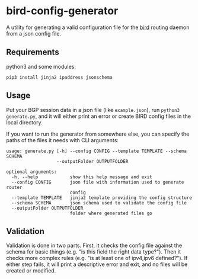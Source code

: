# bird-config-generator

A utility for generating a valid configuration file for the [bird](https://bird.network.cz/) routing daemon from a json config file.

## Requirements
python3 and some modules:

`pip3 install jinja2 ipaddress jsonschema`

## Usage
Put your BGP session data in a json file (like `example.json`), run `python3 generate.py`, and it will either print an error or create BIRD config files in the local directory.

If you want to run the generator from somewhere else, you can specify the paths of the files it needs with CLI arguments:
```
usage: generate.py [-h] --config CONFIG --template TEMPLATE --schema SCHEMA
                   --outputFolder OUTPUTFOLDER

optional arguments:
  -h, --help            show this help message and exit
  --config CONFIG       json file with information used to generate router
                        config
  --template TEMPLATE   jinja2 template providing the config structure
  --schema SCHEMA       json schema used to validate the config file
  --outputFolder OUTPUTFOLDER
                        folder where generated files go
```

## Validation
Validation is done in two parts. First, it checks the config file against the schema for basic things (e.g. "is this field the right data type?"). Then it checks more complex rules (e.g. "is at least one of ipv4,ipv6 defined?"). If either step fails, it will print a descriptive error and exit, and no files will be created or modified.

